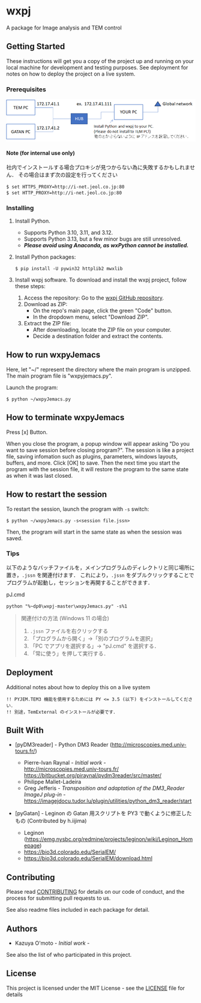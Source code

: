 # wxpj

A package for Image analysis and TEM control


## Getting Started

These instructions will get you a copy of the project up and running on your local machine for development and testing purposes. See deployment for notes on how to deploy the project on a live system.


### Prerequisites

![setup](./images/network.png)


#### Note (for internal use only)

社内でインストールする場合プロキシが見つからない為に失敗するかもしれません．
その場合はまず次の設定を行ってください

    $ set HTTPS_PROXY=http://i-net.jeol.co.jp:80
    $ set HTTP_PROXY=http://i-net.jeol.co.jp:80


### Installing

1. Install Python.
    - Supports Python 3.10, 3.11, and 3.12.
    - Supports Python 3.13, but a few minor bugs are still unresolved.
    - ***Please avoid using Anaconda, as wxPython cannot be installed.***

2. Install Python packages:
    ```
    $ pip install -U pywin32 httplib2 mwxlib
    ```

3. Install wxpj software.
    To download and install the wxpj project, follow these steps:
    1. Access the repository:
        Go to the [wxpj GitHub repository](https://github.com/komoto48g/wxpj).
    2. Download as ZIP:
        - On the repo's main page, click the green "Code" button.
        - In the dropdown menu, select "Download ZIP".
    3. Extract the ZIP file:
        - After downloading, locate the ZIP file on your computer.
        - Decide a destination folder and extract the contents.


## How to run wxpyJemacs

Here, let "~/" represent the directory where the main program is unzipped.
The main program file is "wxpyjemacs.py".

Launch the program:

    $ python ~/wxpyJemacs.py


## How to terminate wxpyJemacs

Press [x] Button.

When you close the program, a popup window will appear asking "Do you want to save session before closing program?".
The session is like a project file, saving infomation such as plugins, parameters, windows layouts, buffers, and more.
Click [OK] to save. Then the next time you start the program with the session file, it will restore the program to the same state as when it was last closed.


## How to restart the session

To restart the session, launch the program with `-s` switch:

    $ python ~/wxpyJemacs.py -s<session file.jssn>

Then, the program will start in the same state as when the session was saved.


### Tips

以下のようなバッチファイルを，メインプログラムのディレクトリと同じ場所に置き，`.jssn` を関連付けます．
これにより，`.jssn` をダブルクリックすることでプログラムが起動し，セッションを再開することができます．

pJ.cmd
```
python "%~dp0\wxpj-master\wxpyJemacs.py" -s%1
```

> 関連付けの方法 (Windows 11 の場合)
> 1. `.jssn` ファイルを右クリックする
> 2. 「プログラムから開く」→「別のプログラムを選択」
> 3. 「PC でアプリを選択する」→ "pJ.cmd" を選択する．
> 4. 「常に使う」を押して実行する．


## Deployment

Additional notes about how to deploy this on a live system

    !! PYJEM.TEM3 機能を使用するためには PY <= 3.5 (以下) をインストールしてください．
    !! 別途，TemExternal のインストールが必要です．

<!--
:memo: バージョン 0.46 以降では不要です．
       No longer required after version 0.46 GOOD BYE PYJEM.
-->


## Built With

* [pyDM3reader] - Python DM3 Reader (http://microscopies.med.univ-tours.fr/)

    * Pierre-Ivan Raynal - *Initial work* -  
        http://microscopies.med.univ-tours.fr/  
        https://bitbucket.org/piraynal/pydm3reader/src/master/  
    * Philippe Mallet-Ladeira
    * Greg Jefferis - *Transposition and adaptation of the DM3_Reader ImageJ plug-in* -  
        https://imagejdocu.tudor.lu/plugin/utilities/python_dm3_reader/start

* [pyGatan] - Leginon の Gatan 用スクリプトを PY3 で動くように修正したもの (Contributed by h.iijima)
    * Leginon (https://emg.nysbc.org/redmine/projects/leginon/wiki/Leginon_Homepage)  
    * https://bio3d.colorado.edu/SerialEM/  
    * https://bio3d.colorado.edu/SerialEM/download.html  


## Contributing

Please read [CONTRIBUTING](./CONTRIBUTING) for details on our code of conduct, and the process for submitting pull requests to us.

See also readme files included in each package for detail.


## Authors

* Kazuya O'moto - *Initial work* -

See also the list of who participated in this project.


## License

This project is licensed under the MIT License - see the [LICENSE](./LICENSE) file for details
